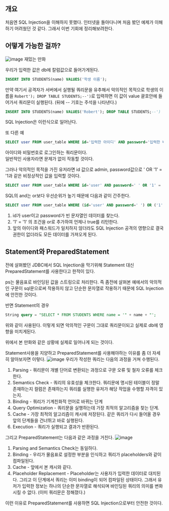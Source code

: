 ## 개요

처음엔 SQL Injection을 이해하지 못했다. 인터넷을 돌아다니며 처음 봤던 예제가 이해하기 어려웠던 것 같다. 그래서 이번 기회에 정리해보려한다.

## 어떻게 가능한 걸까?

![image](https://github.com/jh10253267/TIL/assets/108499717/192cd8b8-c3de-4f1a-8275-d9709afd3235)
재밌는 만화

우리가 입력한 값은 db에 칼럼값으로 들어가게된다.

```sql
INSERT INTO STUDENTS(name) VALUES('학생 이름');
```
만약 여기서 공격자가 서버에서 실행될 쿼리문을 유추해서 악의적인 목적으로 학생의 이름을 `Robert'); DROP TABLE STUDENTS;--')`로 입력하면 이 값이 value 괄호안에 들어가서 쿼리문이 실행된다. (뒤에 -- 기호는 주석을 나타낸다.)

```sql
INSERT INTO STUDENTS(name) VALUES('Robert'); DROP TABLE STUDENTS;--')
```
SQL Injection은 이런식으로 일어난다.

또 다른 예

```sql
SELECT user FROM user_table WHERE id='입력한 아이디' AND password='입력한 비밀번호';
```

아이디와 비밀번호로 로그인하는 쿼리문이다.  
일반적인 사용자라면 문제가 없이 작동할 것이다.

그러나 악의적인 목적을 가진 유저라면
id 값으로 admin, password값으로 ' OR '1' = '1과 같은 비정상적인 값을 입력할 것이다.

```sql
SELECT user FROM user_table WHERE id='user' AND password=' ' OR '1' = '1';
```
SQL의 and는 or보다 우선순위가 높기 때문에 다음과 같이 간주한다.
```sql
SELECT user FROM user_table WHERE (id='user' AND password=' ') OR ('1' = '1');
```
1. id가 user이고 password가 빈 문자열인 데이터를 찾는다.
2. '1' = '1' 의 조건을 or로 추가하여 언제나 true를 리턴한다.
3. 앞의 아이디와 패스워드가 일치하지 않더라도 SQL Injection 공격의 영향으로 결국 권한이 없더라도 모든 데이터를 가져오게 된다.

## Statement와 PreparedStatement 

전에 살펴봤던 JDBC에서 SQL Injection을 막기위해 Statement 대신 PreparedStatement를 사용한다고 한적이 있다.

ps는 물음표로 바인딩된 값을 스트링으로 처리한다. 즉 좀전에 살펴본 예에서의 악의적인 구문이 sql문으로써 작용하지 않고 단순한 문자열로 작용하기 때문에 SQL Injection에 안전한 것이다.

반면 Statement의 경우

```sql
String query = "SELECT * FROM STUDENTS WHERE name = '" + name + "';
```

위와 같이 사용된다. 이렇게 되면 악의적인 구문이 그대로 쿼리문이되고 실제로 db에 영향을 미치게된다.

위에서 본 만화와 같은 상황에 실제로 일어나게 되는 것이다.

Statement사용을 지양하고 PreparedStatement를 사용해야하는 이유를 좀 더 자세히 알아보자면 이렇다.
![image](https://github.com/jh10253267/TIL/assets/108499717/0c04148b-8548-477c-9c7f-fc5c71d88357)
우리가 작성한 쿼리는 다음의 과정을 거쳐 수행된다.
1. Parsing - 쿼리문이 개별 단어로 변환되는 과정으로 구문 오류 및 철자 오류를 체크한다.
2. Semantics Check - 쿼리의 유효성을 체크한다. 쿼리문에 명시된 테이블이 정말 존재하는지 컬럼은 존재하는지 쿼리를 실행한 유저가 해당 작업을 수행할 자격이 있는지.
3. Binding - 쿼리가 기계친화적 언어로 바뀌는 단계
4. Query Optimization - 쿼리문을 실행하는데 가장 최적의 알고리즘을 찾는 단계. 
5. Cache - 가장 최적의 알고리즘이 캐시에 저장된다. 같은 쿼리가 다시 들어올 경우 앞의 단계들을 건너뛰고 바로 실행된다.
6. Execution - 쿼리가 실행되고 결과가 반환된다.

그리고 PreparedStatement는 다음과 같은 과정을 거친다.
![image](https://github.com/jh10253267/TIL/assets/108499717/c093d945-4930-4b29-93ae-7d18b469c294)
1. Parsing and Semantics Check는 동일하다.
2. Binding - 우리가 물음표로 설정한 부분을 인식하고 쿼리가 placeholders와 같이 컴파일된다. 
3. Cache - 앞에서 본 캐시와 같다.
4. Placeholder Replacement - Placeholder는 사용자가 입력한 데이터로 대치된다. 그리고 이 단계에서 쿼리는 이미 binding이 되어 컴파일된 상태이다. 그래서 유저가 입력한 정보는 하나의 단순한 문자열로 해석되며 바인딩된 쿼리의 의미를 변화시킬 수 없다. (이미 쿼리문은 정해졌다.)

이런 이유로 PreparedStatement를 사용하면 SQL Injection으로부터 안전한 것이다.